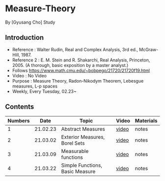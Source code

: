 # Measure-Theory

By [Gyusang Cho]
Study

## Introduction

* Reference : Walter Rudin, Real and Complex Analysis, 3rd ed., McGraw-Hill, 1987.
* Reference 2 : E. M. Stein and R. Shakarchi, Real Analysis, Princeton, 2005. (A thorough, basic exposition by a master analyst.)
* Follows https://www.math.cmu.edu/~bobpego/21720/21720f19.html
* Video : No Video
* Purpose : Measure Theory, Radon-Nikodym Theorem, Lebesgue measures, L-p spaces
* Weekly, Every Tuesday, 02.23~

## Contents

Numbers|Date|Topic|Video|Materials
-------|-------|--------|------|-------
1|21.02.23|Abstract Measures|[video](https://youtu.be/SFa0EGWOXAM)|notes
2|21.03.02|Exterior Measures, Borel Sets | [video](https://youtu.be/hy5_wULzdPU) | notes
3|21.03.09|Measurable functions | [video](https://youtu.be/87FL92uzgTU) | notes
4|21.03.22|Simple Functions, Basic Measure | [video]() | notes
